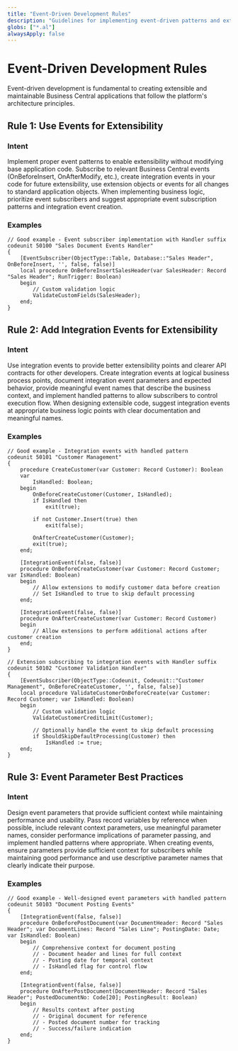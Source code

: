 ```yaml
---
title: "Event-Driven Development Rules"
description: "Guidelines for implementing event-driven patterns and extensibility in AL development"
globs: ["*.al"]
alwaysApply: false
---
```


# Event-Driven Development Rules

Event-driven development is fundamental to creating extensible and maintainable Business Central applications that follow the platform's architecture principles.

## Rule 1: Use Events for Extensibility

### Intent
Implement proper event patterns to enable extensibility without modifying base application code. Subscribe to relevant Business Central events (OnBeforeInsert, OnAfterModify, etc.), create integration events in your code for future extensibility, use extension objects or events for all changes to standard application objects. When implementing business logic, prioritize event subscribers and suggest appropriate event subscription patterns and integration event creation.

### Examples

```al
// Good example - Event subscriber implementation with Handler suffix
codeunit 50100 "Sales Document Events Handler"
{
    [EventSubscriber(ObjectType::Table, Database::"Sales Header", OnBeforeInsert, '', false, false)]
    local procedure OnBeforeInsertSalesHeader(var SalesHeader: Record "Sales Header"; RunTrigger: Boolean)
    begin
        // Custom validation logic
        ValidateCustomFields(SalesHeader);        
    end;    
}
```

## Rule 2: Add Integration Events for Extensibility

### Intent
Use integration events to provide better extensibility points and clearer API contracts for other developers. Create integration events at logical business process points, document integration event parameters and expected behavior, provide meaningful event names that describe the business context, and implement handled patterns to allow subscribers to control execution flow. When designing extensible code, suggest integration events at appropriate business logic points with clear documentation and meaningful names.

### Examples

```al
// Good example - Integration events with handled pattern
codeunit 50101 "Customer Management"
{
    procedure CreateCustomer(var Customer: Record Customer): Boolean
    var
        IsHandled: Boolean;
    begin
        OnBeforeCreateCustomer(Customer, IsHandled);
        if IsHandled then
            exit(true);
        
        if not Customer.Insert(true) then
            exit(false);
        
        OnAfterCreateCustomer(Customer);
        exit(true);        
    end;
    
    [IntegrationEvent(false, false)]
    procedure OnBeforeCreateCustomer(var Customer: Record Customer; var IsHandled: Boolean)
    begin
        // Allow extensions to modify customer data before creation
        // Set IsHandled to true to skip default processing
    end;
    
    [IntegrationEvent(false, false)]
    procedure OnAfterCreateCustomer(var Customer: Record Customer)
    begin
        // Allow extensions to perform additional actions after customer creation
    end;
}
```

```al
// Extension subscribing to integration events with Handler suffix
codeunit 50102 "Customer Validation Handler"
{
    [EventSubscriber(ObjectType::Codeunit, Codeunit::"Customer Management", OnBeforeCreateCustomer, '', false, false)]
    local procedure ValidateCustomerOnBeforeCreate(var Customer: Record Customer; var IsHandled: Boolean)
    begin
        // Custom validation logic
        ValidateCustomerCreditLimit(Customer);
        
        // Optionally handle the event to skip default processing
        if ShouldSkipDefaultProcessing(Customer) then
            IsHandled := true;
    end;
}
```

## Rule 3: Event Parameter Best Practices

### Intent
Design event parameters that provide sufficient context while maintaining performance and usability. Pass record variables by reference when possible, include relevant context parameters, use meaningful parameter names, consider performance implications of parameter passing, and implement handled patterns where appropriate. When creating events, ensure parameters provide sufficient context for subscribers while maintaining good performance and use descriptive parameter names that clearly indicate their purpose.

### Examples

```al
// Good example - Well-designed event parameters with handled pattern
codeunit 50103 "Document Posting Events"
{
    [IntegrationEvent(false, false)]
    procedure OnBeforePostDocument(var DocumentHeader: Record "Sales Header"; var DocumentLines: Record "Sales Line"; PostingDate: Date; var IsHandled: Boolean)
    begin
        // Comprehensive context for document posting
        // - Document header and lines for full context
        // - Posting date for temporal context
        // - IsHandled flag for control flow
    end;
    
    [IntegrationEvent(false, false)]
    procedure OnAfterPostDocument(DocumentHeader: Record "Sales Header"; PostedDocumentNo: Code[20]; PostingResult: Boolean)
    begin
        // Results context after posting
        // - Original document for reference
        // - Posted document number for tracking
        // - Success/failure indication
    end;
}
```